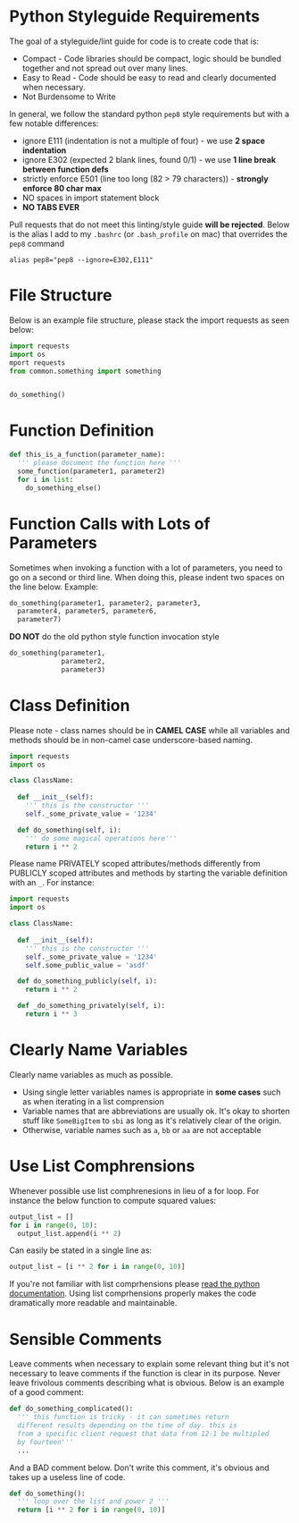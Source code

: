 Python Styleguide Requirements
================

The goal of a styleguide/lint guide for code is to create code that is:

* Compact - Code libraries should be compact, logic should be bundled together and not spread out over many lines. 
* Easy to Read - Code should be easy to read and clearly documented when necessary.
* Not Burdensome to Write

In general, we follow the standard python `pep8` style requirements but with a few notable differences:

* ignore E111 (indentation is not a multiple of four) - we use **2 space indentation**
* ignore E302 (expected 2 blank lines, found 0/1) - we use **1 line break between function defs**
* strictly enforce E501 (line too long (82 > 79 characters)) - **strongly enforce 80 char max**
* NO spaces in import statement block
* **NO TABS EVER**

Pull requests that do not meet this linting/style guide **will be rejected**. Below is the alias I add to my `.bashrc` (or `.bash_profile` on mac) that overrides the `pep8` command

```
alias pep8="pep8 --ignore=E302,E111"
```

File Structure
=================

Below is an example file structure, please stack the import requests as seen below:

```python
import requests
import os
mport requests
from common.something import something


do_something()
```

Function Definition
==================
```python
def this_is_a_function(parameter_name):
  ''' please document the function here '''
  some_function(parameter1, parameter2)
  for i in list:
    do_something_else()
```

Function Calls with Lots of Parameters
=====================
Sometimes when invoking a function with a lot of parameters, you need to go on a second or third line. When doing this, please indent two spaces on the line below. Example:

```python
do_something(parameter1, parameter2, parameter3,
  parameter4, parameter5, parameter6,
  parameter7)
```

**DO NOT** do the old python style function invocation style
```python
do_something(parameter1,
             parameter2,
             parameter3)
```

Class Definition
===============
Please note - class names should be in **CAMEL CASE** while all variables and methods should be in non-camel case underscore-based naming.

```python
import requests
import os

class ClassName:
  
  def __init__(self):
    ''' this is the constructor '''
    self._some_private_value = '1234'

  def do_something(self, i):
    ''' do some magical operations here'''
    return i ** 2
```

Please name PRIVATELY scoped attributes/methods differently from PUBLICLY scoped attributes and methods by starting the variable definition with an `_`. For instance:

```python
import requests
import os

class ClassName:
  
  def __init__(self):
    ''' this is the constructor '''
    self._some_private_value = '1234'
    self.some_public_value = 'asdf'

  def do_something_publicly(self, i):
    return i ** 2

  def _do_something_privately(self, i):
    return i ** 3

```

Clearly Name Variables
===================
Clearly name variables as much as possible.

* Using single letter variables names is appropriate in **some cases** such as when iterating in a list comprension
* Variable names that are abbreviations are usually ok. It's okay to shorten stuff like `SomeBigItem` to `sbi` as long as it's relatively clear of the origin.
* Otherwise, variable names such as `a`, `bb` or `aa` are not acceptable



Use List Comphrensions
=================
Whenever possible use list comphrenesions in lieu of a for loop. For instance the below function to compute squared values:

```python
output_list = []
for i in range(0, 10):
  output_list.append(i ** 2)

```

Can easily be stated in a single line as:

```python
output_list = [i ** 2 for i in range(0, 10)]
```

If you're not familiar with list comprhensions please [read the python documentation](https://www.pythonforbeginners.com/basics/list-comprehensions-in-python). Using list comprhensions properly makes the code dramatically more readable and maintainable.

Sensible Comments
===================
Leave comments when necessary to explain some relevant thing but it's not necessary to leave comments if the function is clear in its purpose. Never leave frivolous comments describing what is obvious. Below is an example of a good comment:

```python
def do_something_complicated():
  ''' this function is tricky - it can sometimes return
  different results depending on the time of day. this is 
  from a specific client request that data from 12-1 be multipled
  by fourteen'''
  ...
```

And a BAD comment below. Don't write this comment, it's obvious and takes up a useless line of code.
```python
def do_something():
  ''' loop over the list and power 2 '''
  return [i ** 2 for i in range(0, 10)]
